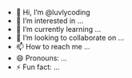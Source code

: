 - 👋 Hi, I’m @luvlycoding
- 👀 I’m interested in ...
- 🌱 I’m currently learning ...
- 💞️ I’m looking to collaborate on ...
- 📫 How to reach me ...
- 😄 Pronouns: ...
- ⚡ Fun fact: ...

<!---
luvlycoding/luvlycoding is a ✨ special ✨ repository because its `README.md` (this file) appears on your GitHub profile.
You can click the Preview link to take a look at your changes.
--->
